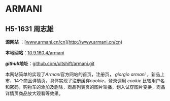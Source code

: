 # ARMANI #

## H5-1631 周志雄 ##

**源网站** ：[www.armani.cn/cn](http://www.armani.cn/cn)

**本地网站**：[10.9.160.4/armani](http://10.9.160.4/armani)

***github*地址**：[github.com/ultshift/armani.git](https://github.com/ultshift/armani.git)

本网站简单的实现了*Armani*官方网站的首页，注册页， *giorgio armani* ，新品上市，14个商品详情页，具体实现了注册缓存*cookie*，登录调用 *cookie* 比较用户名和密码，购物车的添加及删除，商品列表页的图片轮播，划入试穿图片变换，商品详情页商品放大观看等效果。
